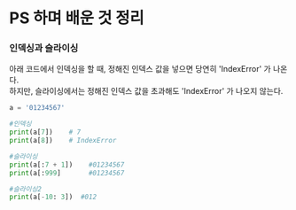 # PS 하며 배운 것 정리

### 인덱싱과 슬라이싱

아래 코드에서 인덱싱을 할 때, 정해진 인덱스 값을 넣으면 당연히 'IndexError' 가 나온다. <Br>
하지만, 슬라이싱에서는 정해진 인덱스 값을 초과해도 'IndexError' 가 나오지 않는다.

```py
a = '01234567'

#인덱싱
print(a[7])    # 7   
print(a[8])    # IndexError

#슬라이싱
print(a[:7 + 1])    #01234567
print(a[:999]       #01234567

#슬라이싱2
print(a[-10: 3])  #012
```
